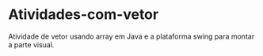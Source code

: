 # Atividades-com-vetor
Atividade de vetor usando array em Java e a plataforma swing para montar a parte visual.

